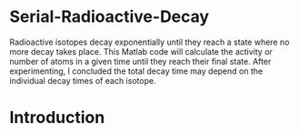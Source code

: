 # Serial-Radioactive-Decay
Radioactive isotopes decay exponentially until they reach a state where no more decay takes place. This Matlab code will calculate the activity or number of atoms in a given time until they reach their final state. 
After experimenting, I concluded the total decay time may depend on the individual decay times of each isotope.


# Introduction
